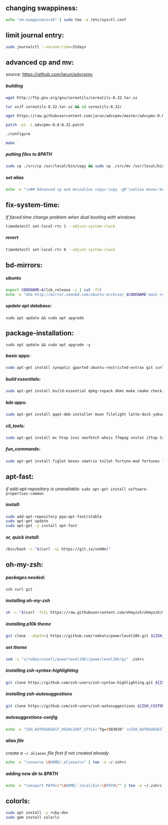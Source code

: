 
## changing swappiness:
```zsh
echo "vm.swappiness=10" | sudo tee -a /etc/sysctl.conf
```
  
  
## limit journal entry:
```zsh
sudo journalctl --vacuum-time=31days
```

  
  
## advanced cp and mv:
source: https://github.com/jarun/advcpmv 

##### building
```zsh
wget http://ftp.gnu.org/gnu/coreutils/coreutils-8.32.tar.xz

tar xvJf coreutils-8.32.tar.xz && cd coreutils-8.32/

wget https://raw.githubusercontent.com/jarun/advcpmv/master/advcpmv-0.8-8.32.patch

patch -p1 -i advcpmv-0.8-8.32.patch

./configure

make
```
  
  
##### putting files to $PATH
```zsh
sudo cp ./src/cp /usr/local/bin/copy && sudo cp ./src/mv /usr/local/bin/move
```
  
  
##### set alias
```zsh
echo -e "\n## Advanced cp and mv\nalias copy='copy -gR'\nalias move='move -g'" | tee -a .aliases
```

  
  
## fix-system-time:
_If faced time change problem when dual booting with windows_ 
```zsh
timedatectl set-local-rtc 1 --adjust-system-clock
```
##### revert
```zsh
timedatectl set-local-rtc 0 --adjust-system-clock
```

  
  
## bd-mirrors:

##### ubuntu
```zsh
export CODENAME=$(lsb_release -c | cut -f2)
echo -e "deb http://mirror.xeonbd.com/ubuntu-archive/ $CODENAME main restricted universe multiverse \ndeb http://mirror.xeonbd.com/ubuntu-archive/ $CODENAME-updates main restricted universe multiverse \ndeb http://mirror.xeonbd.com/ubuntu-archive/ $CODENAME-backports main restricted universe multiverse \ndeb http://mirror.xeonbd.com/ubuntu-archive/ $CODENAME-security main restricted universe multiverse" | sudo tee /etc/apt/sources.list.d/bd_mirrors.list
```
##### update apt database:
`sudo apt update && sudo apt upgrade`

  
  
## package-installation:

`sudo apt update && sudo apt upgrade -y`

##### basic apps:
```zsh
sudo apt-get install synaptic gparted ubuntu-restricted-extras git curl zsh fonts-powerline ttf-mscorefonts-installer catfish gnome-disk-utility ntfs-3g grub-customizer adb fastboot scrcpy openvpn m17n-db ibus-avro goldendict stacer flameshot gimp inkscape krita deluge kazam wine winetricks
```

##### build essentials:
```zsh
sudo apt-get install build-essential dpkg-repack dkms make cmake checkinstall python2 python3 python-pip python3-pip python-setuptools python3-setuptools python-wheel-common
```
##### kde apps:
```zsh
sudo apt-get install qapt-deb-installer muon filelight latte-dock yakuake xdg-desktop-portal-gtk xdg-desktop-portal-kde krfb redshift
```
##### cli_tools:
```zsh
sudo apt-get install mc htop inxi neofetch whois ffmpeg vnstat iftop tasksel vsftpd elinks rtorrent fim aptitude cmus bat screen byobu
```
##### fun_commands:
```zsh
sudo apt-get install figlet boxes cmatrix toilet fortune-mod fortunes fortune-min fortune-off xscreensaver xscreensaver-data-extra xscreensaver-gl xscreensaver-gl-extra sl cowsay lolcat
```
  
  
## apt-fast:

_if add-apt-repository is unavailable:_
`sudo apt-get install software-properties-common`

##### install:
```zsh
sudo add-apt-repository ppa:apt-fast/stable
sudo apt-get update
sudo apt-get -y install apt-fast
```
##### or, quick install:
```zsh
/bin/bash -c "$(curl -sL https://git.io/vokNn)"
```
  
  
## oh-my-zsh:

##### packages needed:
`zsh curl git`

##### installing oh-my-zsh
```zsh
sh -c "$(curl -fsSL https://raw.githubusercontent.com/ohmyzsh/ohmyzsh/master/tools/install.sh)"
```

##### installing p10k theme
```zsh
git clone --depth=1 https://github.com/romkatv/powerlevel10k.git ${ZSH_CUSTOM:-$HOME/.oh-my-zsh/custom}/themes/powerlevel10k
```
##### set theme
```zsh
sed -i "s/robbyrussell/powerlevel10k\/powerlevel10k/gi" .zshrc
```
##### installing zsh-syntax-highlighting
```zsh
git clone https://github.com/zsh-users/zsh-syntax-highlighting.git ${ZSH_CUSTOM:-~/.oh-my-zsh/custom}/plugins/zsh-syntax-highlighting
```
##### installing zsh-autosuggestions
```zsh
git clone https://github.com/zsh-users/zsh-autosuggestions ${ZSH_CUSTOM:-~/.oh-my-zsh/custom}/plugins/zsh-autosuggestions
```
##### autosuggestions-config
```zsh
echo -e "ZSH_AUTOSUGGEST_HIGHLIGHT_STYLE="fg=#303030" \nZSH_AUTOSUGGEST_STRATEGY=(history completion) \nZSH_AUTOSUGGEST_BUFFER_MAX_SIZE=20" >> .zshrc
```
##### alias file 
_create a_ `~/.aliases` _file first if not created already_
```zsh
echo -e "\nsource \$HOME/.aliases\n" | tee -a ~/.zshrc
```
##### adding new dir to $PATH
```zsh
echo -e "\nexport PATH=\"\$HOME/.local/bin:\$PATH\"" | tee -a ~/.zshrc
```
  
  
## colorls:
```zsh
sudo apt install -y ruby-dev
sudo gem install colorls
```

